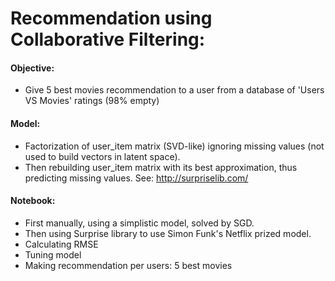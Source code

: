 Recommendation using Collaborative Filtering:
===

#### Objective:
- Give 5 best movies recommendation to a user from a database of 'Users VS Movies' ratings (98% empty)

#### Model: 
- Factorization of user_item matrix (SVD-like) ignoring missing values (not used to build vectors in latent space).
- Then rebuilding user_item matrix with its best approximation, thus predicting missing values.
  See: http://surpriselib.com/

#### Notebook:
- First manually, using a simplistic model, solved by SGD.
- Then using Surprise library to use Simon Funk's Netflix prized model.
- Calculating RMSE
- Tuning model
- Making recommendation per users: 5 best movies
